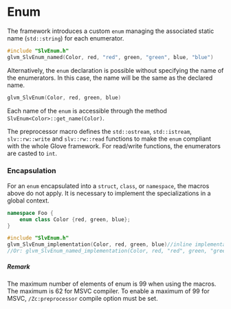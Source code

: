 # Enum

The framework introduces a custom <code>enum</code> managing the associated static name (<code>std::string</code>) for each enumerator.

```cpp
#include "SlvEnum.h"
glvm_SlvEnum_named(Color, red, "red", green, "green", blue, "blue")
```

Alternatively, the <code>enum</code> declaration is possible without specifying the name of the enumerators. In this case, the name will be the same as the declared name.

```cpp
glvm_SlvEnum(Color, red, green, blue)
```

Each name of the <code>enum</code> is accessible through the method <code>SlvEnum\<Color>::get_name(Color)</code>.

The preprocessor macro defines the <code>std::ostream</code>, <code>std::istream</code>, <code>slv::rw::write</code> and <code>slv::rw::read</code> functions to make the <code>enum</code> compliant with the whole Glove framework. For read/write functions, the enumerators are casted to <code>int</code>.

### Encapsulation

For an <code>enum</code> encapsulated into a <code>struct</code>, <code>class</code>, or <code>namespace</code>, the macros above do not apply. It is necessary to implement the specializations in a global context.

```cpp
namespace Foo {
    enum class Color {red, green, blue};
}

#include "SlvEnum.h"
glvm_SlvEnum_implementation(Color, red, green, blue)//inline implementation
//Or: glvm_SlvEnum_named_implementation(Color, red, "red", green, "green", blue, "blue")
```

##### Remark

The maximum number of elements of enum is 99 when using the macros. The maximum is 62 for MSVC compiler. To enable a maximum of 99 for MSVC, <code>/Zc:preprocessor</code> compile option must be set.
